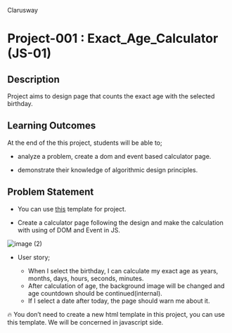
<p>Clarusway<img align="right"
  src="https://secure.meetupstatic.com/photos/event/3/1/b/9/600_488352729.jpeg"  width="15px"></p>

# Project-001 : Exact_Age_Calculator (JS-01)

## Description
Project aims to design page that counts the exact age with the selected birthday.


## Learning Outcomes

At the end of the this project, students will be able to;

- analyze a problem, create a dom and event based calculator page.

- demonstrate their knowledge of algorithmic design principles.

   
## Problem Statement

- You can use [this](https://github.com/clarusway/clarusway-full-stack-10-21/tree/main/javascript/Projects/JS%20-%20Project-01_Exact_Age_Calculator) template for project.

- Create a calculator page following the design and make the calculation with using of DOM and Event in JS.

![image (2)](https://user-images.githubusercontent.com/65361299/152811245-1ac34e0a-f63a-4c36-ba52-d9af0ac08168.png)
-  User story;

   - When I select the birthday, I can calculate my exact age as years, months, days, hours, seconds, minutes.
   - After calculation of age, the background image will be changed and age countdown should be continued(internal).
   - If I select a date after today, the page should warn me about it.

🔥 You don’t need to create a new html template in this project, you can use this template. We will be concerned in javascript side.


